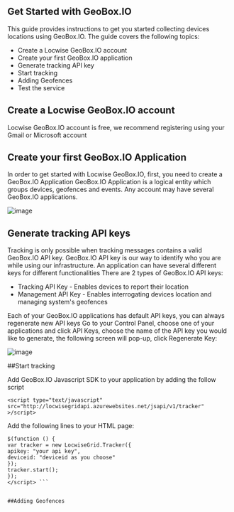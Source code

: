 

Get Started with GeoBox.IO
--------------------------
This guide provides instructions to get you started collecting devices locations using GeoBox.IO. The guide covers the following topics:

* Create a Locwise GeoBox.IO account
* Create your first GeoBox.IO application
* Generate tracking API key
* Start tracking
* Adding Geofences
* Test the service

## Create a Locwise GeoBox.IO account
Locwise GeoBox.IO account is free, we recommend registering using your Gmail or Microsoft account
## Create your first GeoBox.IO Application
In order to get started with Locwise GeoBox.IO, first, you need to create a GeoBox.IO Application
GeoBox.IO Application is a logical entity which groups devices, geofences and events.
Any account may have several GeoBox.IO applications. 

![image](https://cloud.githubusercontent.com/assets/15333203/11377781/6e322598-92f0-11e5-8f37-f7059d0b07b4.png)
## Generate tracking API keys
Tracking is only possible when tracking messages contains a valid GeoBox.IO API key. 
GeoBox.IO API key is our way to identify who you are while using our infrastructure.
An application can have several different keys for different functionalities 
There are 2 types of GeoBox.IO API keys:
- Tracking API Key - Enables devices to report their location
- Management API Key - Enables interrogating devices location and managing system's geofences

Each of your GeoBox.IO applications has default API keys, you can always regenerate new API keys
Go to your Control Panel, choose one of your applications and click API Keys, choose the name of the API key you would like to generate, the following screen will pop-up, click Regenerate Key:

![image](https://cloud.githubusercontent.com/assets/15333203/11377889/1229757a-92f1-11e5-8182-5ff95da9a2c8.png)

 
##Start tracking

Add GeoBox.IO Javascript SDK to your application by adding the follow script

``` <script type="text/javascript" src="http://locwisegridapi.azurewebsites.net/jsapi/v1/tracker" >/script> ```

Add the following lines to your HTML page:

``` <script type="text/javascript">
$(function () {
var tracker = new LocwiseGrid.Tracker({
apikey: "your api key",
deviceid: "deviceid as you choose"
});
tracker.start();
});
</script> ```


##Adding Geofences
